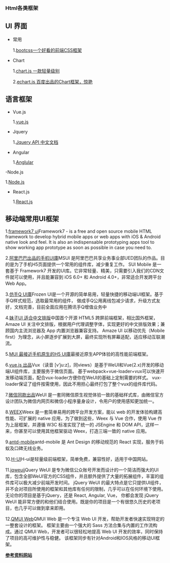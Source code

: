 ### Html各类框架

## UI 界面

- 常用

  1.[bootcss一个好看的前端CSS框架](http://www.bootcss.com/)

- Chart

  1.[chart.js 一款轻量级别](https://www.chartjs.org/)
  
  2.[echart.js 百度出品的Chart框架，惊艳](http://echarts.baidu.com/)


## 语言框架

- Vue.js

  1.[vue.js](https://cn.vuejs.org/index.html)

- Jquery

  1.[Jquery API 中文文档](https://www.jquery123.com/)

- Angular

  1.[Anglular](https://angular.io/)

-Node.js

  1.[Node.js](https://nodejs.org/zh-cn/)
  
- React.js

  1.[React.js](https://reactjs.org/)
  
## 移动端常用UI框架

  1.[framework7 ui](http://framework7.io/)Framework7 - is a free and open source mobile HTML framework to develop hybrid mobile apps or web apps with iOS & Android native look and feel. It is also an indispensable prototyping apps tool to show working app prototype as soon as possible in case you need to.
  
  2.[阿里巴巴出品的手机UI庫](http://m.sui.taobao.org/)MSUI 是阿里巴巴共享业务事业部UED团队的作品。目的是为了手机H5页面提供一个常用的组件库，减少重复工作。 
SUI Mobile 是一套基于 Framework7 开发的UI库。它非常轻量、精美，只需要引入我们的CDN文件就可以使用，并且能兼容到 iOS 6.0+ 和 Android 4.0+，非常适合开发跨平台Web App。
  
  3.[仿手Q UI庫](https://frozenui.github.io/)Frozen UI是一个开源的简单易用，轻量快捷的移动端UI框架。基于手Q样式规范，选取最常用的组件， 
做成手Q公用离线包减少请求，升级方式友好，文档完善，目前全面应用在腾讯手Q增值业务中
  
  4.[妹子UI 适合中文排版](http://amazeui.org/)中国首个开源 HTML5 跨屏前端框架，相比国外框架，Amaze UI 关注中文排版，根据用户代理调整字体，实现更好的中文排版效果；兼顾国内主流浏览器及 App 内置浏览器兼容支持。 
Amaze UI 以移动优先（Mobile first）为理念，从小屏逐步扩展到大屏，最终实现所有屏幕适配，适应移动互联潮流。
  
  5.[MUI 最接近手机原生的H5 UI庫](http://dev.dcloud.net.cn/mui/)最接近原生APP体验的高性能前端框架。
  
  6.[vue.js 出品](https://vux.li/#/zh-CN/README?id=%E7%AE%80%E4%BB%8B)Vux（读音 [v’ju:z]，同views）是基于WeUI和Vue(2.x)开发的移动端UI组件库，主要服务于微信页面。 基于webpack+vue-loader+vux可以快速开发移动端页面，配合vux-loader方便你在WeUI的基础上定制需要的样式。 
vux-loader保证了组件按需使用，因此不用担心最终打包了整个vux的组件库代码。
  
  7.[微信同款出品](https://weui.io/)WeUI 是一套同微信原生视觉体验一致的基础样式库，由微信官方设计团队为微信内网页和微信小程序量身设计，令用户的使用感知更加统一。
  
  8.[WEEX](https://weex-project.io/cn/)Weex 是一套简单易用的跨平台开发方案，能以 web 的开发体验构建高性能、可扩展的 native 应用，为了做到这些，Weex 与 Vue 合作，使用 Vue 作为上层框架，并遵循 W3C 标准实现了统一的 JSEngine 和 DOM API，这样一来，你甚至可以使用其他框架驱动 Weex，打造三端一致的 native 应用。
  
  9.[antd-mobile](https://mobile.ant.design/index-cn)antd-mobile 是 Ant Design 的移动规范的 React 实现，服务于蚂蚁及口碑无线业务。
  
  10.[H-UI](http://www.h-ui.net/)H-ui是轻量级前端框架，简单免费，兼容性好，适用于中国网站。
  
  11.[jqweui](https://jqweui.cn/)jQuery WeUI 是专为微信公众账号开发而设计的一个简洁而强大的UI库，包含全部WeUI官方的CSS组件，并且额外提供了大量的拓展组件，丰富的组件库可以极大减少前端开发时间。 
jQuery WeUI 的最大特点是它只提供UI组件，并不会对项目所使用的框架和其他库有任何的限制，几乎可以在任何环境下使用。无论你的项目是基于jQuery，还是 React, Angular, Vue， 你都会发现 jQuery WeUI 能非常方便的和他们结合使用。既是你的项目是一个有很悠久历史的老项目，也几乎可以做到拿来即用。
  
  12.[QMUI Web](https://qmuiteam.com/web/page/index.html)QMUI Web 是一个专注 Web UI 开发，帮助开发者快速实现特定的一整套设计的框架。 
框架主要由一个强大的 Sass 方法合集与内置的工作流构成。通过 QMUI Web，开发者可以很轻松地提高 Web UI 开发的效率，同时保持了项目的高可维护性与稳健。 
该框架同步有针对Android和IOS风格的移动UI框架。

 **[参考资料网站](https://blog.csdn.net/u013778905/article/details/78632650)**
  
  
  
